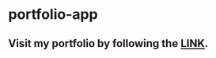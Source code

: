 # portfolio-app
<h2>
  Visit my portfolio by following the <a href="https://mykola-dronov.onrender.com/">LINK</a>.
</h2>
